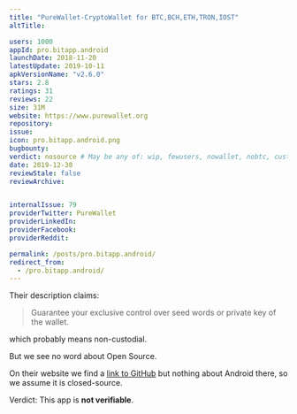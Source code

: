 ```yaml
---
title: "PureWallet-CryptoWallet for BTC,BCH,ETH,TRON,IOST"
altTitle: 

users: 1000
appId: pro.bitapp.android
launchDate: 2018-11-20
latestUpdate: 2019-10-11
apkVersionName: "v2.6.0"
stars: 2.8
ratings: 31
reviews: 22
size: 31M
website: https://www.purewallet.org
repository: 
issue: 
icon: pro.bitapp.android.png
bugbounty: 
verdict: nosource # May be any of: wip, fewusers, nowallet, nobtc, custodial, nosource, nonverifiable, verifiable, bounty, defunct
date: 2019-12-30
reviewStale: false
reviewArchive:


internalIssue: 79
providerTwitter: PureWallet
providerLinkedIn: 
providerFacebook: 
providerReddit: 

permalink: /posts/pro.bitapp.android/
redirect_from:
  - /pro.bitapp.android/
---
```



Their description claims:

> Guarantee your exclusive control over seed words or private key of the wallet.

which probably means non-custodial.

But we see no word about Open Source.

On their website we find a [link to GitHub](https://github.com/BitApp) but nothing
about Android there, so we assume it is closed-source.

Verdict: This app is **not verifiable**.